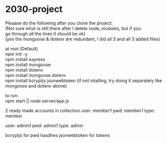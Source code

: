 2030-project  
===============  
Pleaase do the following after you clone the project:  
(Not sure what is still there after I delete node_modules, but if you  
go through all the lines it should be ok)  
(yes the mongoose & dotenv are redundant, I did all 3 and all 3 added files)

at root (Default)  
npm init -y  
npm install express  
npm install mongoose  
npm install dotenv  
npm install mongoose dotenv  
npm install bcryptjs jsonwebtoken  (if not intalling, try doing it separately like mongoose and dotenv above)  

 
to run:  
npm start || node server/app.js   


2 ready made accounts in collection
user: member1
pwd: member1
type: member

user: admin1
pwd: admin1
type: admin


bcryptjs for pwd hasdhes
jsonwebtoken for tokens